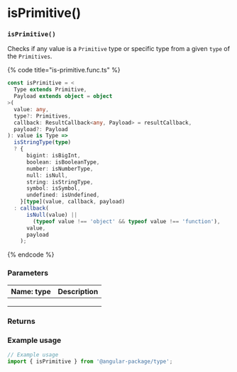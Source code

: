# isPrimitive()

### `isPrimitive()`

Checks if any value is a `Primitive` type or specific type from a given `type` of the `Primitives`.

{% code title="is-primitive.func.ts" %}
```typescript
const isPrimitive = <
  Type extends Primitive,
  Payload extends object = object
>(
  value: any,
  type?: Primitives,
  callback: ResultCallback<any, Payload> = resultCallback,
  payload?: Payload
): value is Type =>
  isStringType(type)
  ? {
      bigint: isBigInt,
      boolean: isBooleanType,
      number: isNumberType,
      null: isNull,
      string: isStringType,
      symbol: isSymbol,
      undefined: isUndefined,
    }[type](value, callback, payload)
  : callback(
      isNull(value) ||
        (typeof value !== 'object' && typeof value !== 'function'),
      value,
      payload
    );
```
{% endcode %}

### Parameters

| Name: type | Description |
| ---------- | ----------- |
|            |             |
|            |             |
|            |             |

### Returns

### Example usage

```typescript
// Example usage
import { isPrimitive } from '@angular-package/type';

```

